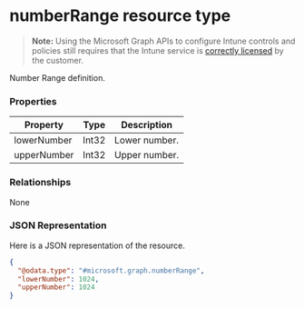 ﻿# numberRange resource type> **Note:** Using the Microsoft Graph APIs to configure Intune controls and policies still requires that the Intune service is [correctly licensed](https://www.microsoft.com/en-us/cloud-platform/microsoft-intune-pricing) by the customer.

Number Range definition.
### Properties
|Property|Type|Description|
|---|---|---|
|lowerNumber|Int32|Lower number.|
|upperNumber|Int32|Upper number.|

### Relationships
None
### JSON Representation
Here is a JSON representation of the resource.
<!-- {
  "blockType": "resource",
  "keyProperty": "id",
  "@odata.type": "microsoft.graph.numberRange"
}
-->
```json
{
  "@odata.type": "#microsoft.graph.numberRange",
  "lowerNumber": 1024,
  "upperNumber": 1024
}
```




